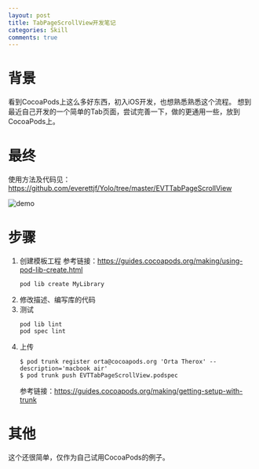 ```yaml
---
layout: post
title: TabPageScrollView开发笔记
categories: Skill
comments: true
---
```







# 背景
看到CocoaPods上这么多好东西，初入iOS开发，也想熟悉熟悉这个流程。
想到最近自己开发的一个简单的Tab页面，尝试完善一下，做的更通用一些，放到CocoaPods上。

# 最终
使用方法及代码见：https://github.com/everettjf/Yolo/tree/master/EVTTabPageScrollView

![demo](https://everettjf.github.io/images/extern/EVTTabPageScrollView.gif)
<!-- more -->


# 步骤

1. 创建模板工程
    参考链接：https://guides.cocoapods.org/making/using-pod-lib-create.html
    ```
    pod lib create MyLibrary
    ```
2. 修改描述、编写库的代码
3. 测试
    ```
    pod lib lint
    pod spec lint
    ```
4. 上传
    ```
    $ pod trunk register orta@cocoapods.org 'Orta Therox' --description='macbook air'
    $ pod trunk push EVTTabPageScrollView.podspec
    ```
    参考链接：https://guides.cocoapods.org/making/getting-setup-with-trunk

# 其他
这个还很简单，仅作为自己试用CocoaPods的例子。
